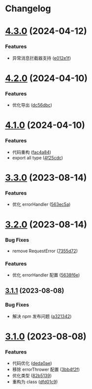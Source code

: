 # Changelog

# [4.3.0](https://github.com/pansyjs/request/compare/v4.2.0...v4.3.0) (2024-04-12)


### Features

* 异常消息拦截器支持 ([e012e1f](https://github.com/pansyjs/request/commit/e012e1ff7ff70160c351b6a8dca0806f59e9f79d))

# [4.2.0](https://github.com/pansyjs/request/compare/v4.1.0...v4.2.0) (2024-04-10)


### Features

* 优化导出 ([dc56dbc](https://github.com/pansyjs/request/commit/dc56dbc4e3cb613618ff3b190ccd5df35c75a89d))

# [4.1.0](https://github.com/pansyjs/request/compare/v3.3.0...v4.1.0) (2024-04-10)


### Features

* 代码重构 ([fac4a84](https://github.com/pansyjs/request/commit/fac4a848e8484ad2a16f5e5faa5af0f2e8a6346b))
* export all type ([4f25cdc](https://github.com/pansyjs/request/commit/4f25cdc098ffb693670b568089d5d312c27b2cd7))

# [3.3.0](https://github.com/pansyjs/request/compare/v3.2.0...v3.3.0) (2023-08-14)


### Features

* 优化 errorHandler ([563ec5a](https://github.com/pansyjs/request/commit/563ec5aa2d56d24b230cb30a21e90da93b124c37))

# [3.2.0](https://github.com/pansyjs/request/compare/v3.1.1...v3.2.0) (2023-08-14)


### Bug Fixes

* remove RequestError ([7355d72](https://github.com/pansyjs/request/commit/7355d72d418df05a03a531bc1db3a6f0408768bd))


### Features

* 优化 errorHandler 配置 ([5638f6e](https://github.com/pansyjs/request/commit/5638f6e18a23b689735b469f327b279e56d55506))

## [3.1.1](https://github.com/pansyjs/request/compare/v3.1.0...v3.1.1) (2023-08-08)


### Bug Fixes

* 解决 npm 发布问题 ([a321342](https://github.com/pansyjs/request/commit/a32134243216170d386dec27de3dcbcf4b6bee25))

# [3.1.0](https://github.com/pansyjs/request/compare/v2.3.1...v3.1.0) (2023-08-08)


### Features

* 代码优化 ([deda0ae](https://github.com/pansyjs/request/commit/deda0aeca8611a802528cfd7df1079389b18db22))
* 移除 errorThrower 配置 ([3bb4f2f](https://github.com/pansyjs/request/commit/3bb4f2f703b4f3414ee76cae65a25ddcac8fb8c5))
* 优化类型 ([82b5139](https://github.com/pansyjs/request/commit/82b5139d9eb440ee9b5ce31ea92a5a790e154b87))
* 重构为 class ([dfd01c9](https://github.com/pansyjs/request/commit/dfd01c94c600e4ad071a266d9dc6af4460f8af4a))
